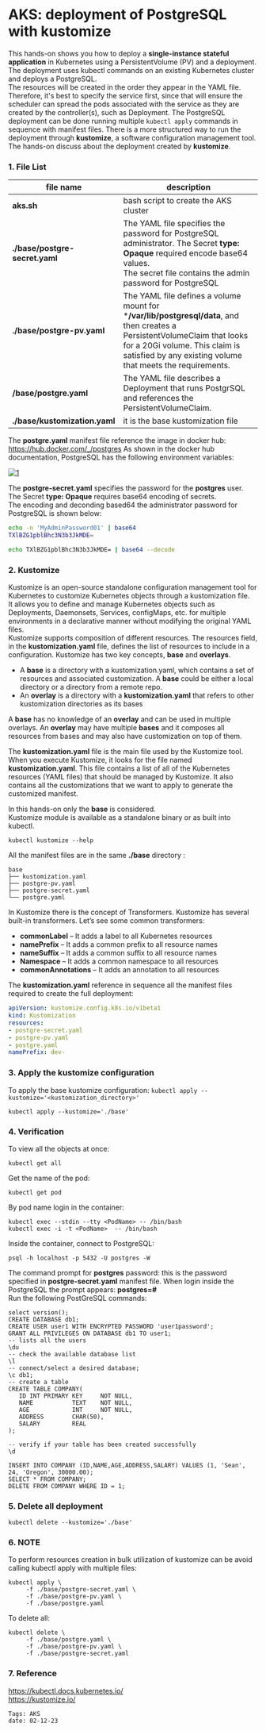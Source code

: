 
<properties
pageTitle= 'AKS: deployment of PostgreSQL with kustomize'
description= "AKS: deployment of PostgreSQL with kustomize"
services="AKS"
documentationCenter="https://github.com/fabferri/"
authors="fabferri"
editor="fabferri"/>

<tags
   ms.service="AKS"
   ms.devlang="AKS"
   ms.topic="article"
   ms.tgt_pltfrm="AKS"
   ms.workload="AKS"
   ms.date="02/01/2024"
   ms.author="fabferri" />

# AKS: deployment of PostgreSQL with kustomize
This hands-on shows you how to deploy a **single-instance stateful application** in Kubernetes using a PersistentVolume (PV) and a deployment. The deployment uses kubectl commands on an existing Kubernetes cluster and deploys a PostgreSQL. <br>
The resources will be created in the order they appear in the YAML file. Therefore, it's best to specify the service first, since that will ensure the scheduler can spread the pods associated with the service as they are created by the controller(s), such as Deployment.
The PostgreSQL deployment can be done running multiple `kubectl apply` commands in sequence with manifest files. There is a more structured way to run the deployment through  **kustomize**, a software configuration management tool. The hands-on discuss about the deployment created by **kustomize**.

### <a name="File List"></a>1. File List

|  file name                     | description                                     |
| ------------------------------ | ----------------------------------------------- |
| **aks.sh**                     | bash script to create the AKS cluster           |
| **./base/postgre-secret.yaml** | The YAML file specifies the password for PostgreSQL administrator. The Secret **type: Opaque** required encode base64 values. <br> The secret file contains the admin password for PostgreSQL |
| **./base/postgre-pv.yaml**     | The YAML file defines a volume mount for ***/var/lib/postgresql/data**, and then creates a PersistentVolumeClaim that looks for a 20Gi volume. This claim is satisfied by any existing volume that meets the requirements. |
| **/base/postgre.yaml**         | The YAML file describes a Deployment that runs PostgrSQL and references the PersistentVolumeClaim. |
| **./base/kustomization.yaml**  | it is the base kustomization file |



The **postgre.yaml** manifest file reference the image in docker hub: https://hub.docker.com/_/postgres
As shown in the docker hub documentation, PostgreSQL has the following environment variables:

[![1]][1]

The **postgre-secret.yaml** specifies the password for the **postgres** user. The Secret **type: Opaque** requires base64 encoding of secrets. <br>
The encoding and deconding based64 the administrator password for PostgreSQL is shown below:

```bash
echo -n 'MyAdminPassword01' | base64
TXlBZG1pblBhc3N3b3JkMDE=

echo TXlBZG1pblBhc3N3b3JkMDE= | base64 --decode 
```

### <a name="Kustomize"></a>2. Kustomize
Kustomize is an open-source standalone configuration management tool for Kubernetes to customize Kubernetes objects through a kustomization file. <br>
It allows you to define and manage Kubernetes objects such as Deployments, Daemonsets, Services, configMaps, etc. for multiple environments in a declarative manner without modifying the original YAML files. <br>
Kustomize supports composition of different resources. The resources field, in the **kustomization.yaml** file, defines the list of resources to include in a configuration.
Kustomize has two key concepts, **base** and **overlays**. 
- A **base** is a directory with a kustomization.yaml, which contains a set of resources and associated customization. A **base** could be either a local directory or a directory from a remote repo.
- An **overlay** is a directory with a **kustomization.yaml** that refers to other kustomization directories as its bases

A **base** has no knowledge of an **overlay** and can be used in multiple overlays. An **overlay** may have multiple **bases** and it composes all resources from bases and may also have customization on top of them.

The **kustomization.yaml** file is the main file used by the Kustomize tool. <br>
When you execute Kustomize, it looks for the file named **kustomization.yaml**. This file contains a list of all of the Kubernetes resources (YAML files) that should be managed by Kustomize. It also contains all the customizations that we want to apply to generate the customized manifest. 

In this hands-on only the **base** is considered. <br>
Kustomize module is available as a standalone binary or as built into kubectl. 
```console
kubectl kustomize --help
```

All the manifest files are in the same **./base** directory :
```console
base
├── kustomization.yaml 
├── postgre-pv.yaml
├── postgre-secret.yaml
└── postgre.yaml
```


In Kustomize there is the concept of Transformers. Kustomize has several built-in transformers. Let’s see some common transformers:
* **commonLabel** – It adds a label to all Kubernetes resources
* **namePrefix** – It adds a common prefix to all resource names
* **nameSuffix** – It adds a common suffix to all resource names
* **Namespace** – It adds a common namespace to all resources
* **commonAnnotations** – It adds an annotation to all resources



The **kustomization.yaml** reference in sequence all the manifest files required to create the full deployment:
```yaml
apiVersion: kustomize.config.k8s.io/v1beta1
kind: Kustomization
resources:
- postgre-secret.yaml
- postgre-pv.yaml
- postgre.yaml
namePrefix: dev-
```

### <a name="apply kustomize config"></a>3. Apply the kustomize configuration

To apply the base kustomize configuration: `kubectl apply --kustomize='<kustomization_directory>'` 
```console
kubectl apply --kustomize='./base'
```


### <a name="Verification"></a>4. Verification
To view all the objects at once:
```
kubectl get all
```

Get the name of the pod:
```Console
kubectl get pod
```

By pod name login in the container:
```
kubectl exec --stdin --tty <PodName> -- /bin/bash 
kubectl exec -i -t <PodName>  -- /bin/bash
```

Inside the container, connect to PostgreSQL:
```Console
psql -h localhost -p 5432 -U postgres -W
```
The command prompt for **postgres** password: this is the password specified in **postgre-secret.yaml** manifest file.
When login inside the PostgreSQL the prompt appears: **postgres=#**  <br>
Run the following PostGreSQL commands:
```
select version();
CREATE DATABASE db1;
CREATE USER user1 WITH ENCRYPTED PASSWORD 'user1password';
GRANT ALL PRIVILEGES ON DATABASE db1 TO user1;
-- lists all the users
\du
-- check the available database list
\l
-- connect/select a desired database;
\c db1;
-- create a table
CREATE TABLE COMPANY(
   ID INT PRIMARY KEY     NOT NULL,
   NAME           TEXT    NOT NULL,
   AGE            INT     NOT NULL,
   ADDRESS        CHAR(50),
   SALARY         REAL
);

-- verify if your table has been created successfully 
\d

INSERT INTO COMPANY (ID,NAME,AGE,ADDRESS,SALARY) VALUES (1, 'Sean', 24, 'Oregon', 30000.00);
SELECT * FROM COMPANY;
DELETE FROM COMPANY WHERE ID = 1;
```

### <a name="Verification"></a>5. Delete all deployment

```
kubectl delete --kustomize='./base'
```

### <a name="NOTE"></a>6. NOTE
To perform resources creation in bulk utilization of kustomize can be avoid calling kubectl apply with multiple files:
```Console
kubectl apply \
     -f ./base/postgre-secret.yaml \
     -f ./base/postgre-pv.yaml \
     -f ./base/postgre.yaml
``` 

To delete all:
```Console
kubectl delete \
     -f ./base/postgre.yaml \
     -f ./base/postgre-pv.yaml \
     -f ./base/postgre-secret.yaml
``` 


### <a name="reference"></a>7. Reference
https://kubectl.docs.kubernetes.io/  <br>
https://kustomize.io/


<!--Image References-->
[1]: ./media/postgresql-doc.png "postgresql: Environment Variables"


`Tags: AKS` <br>
`date: 02-12-23`

